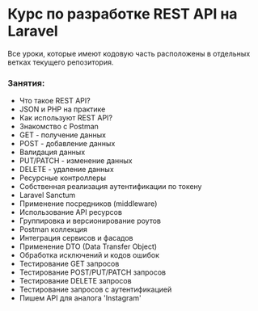 # Курс по разработке REST API на Laravel

Все уроки, которые имеют кодовую часть расположены в отдельных 
ветках текущего репозитория.

### Занятия:

- Что такое REST API?
- JSON и PHP на практике
- Как используют REST API?
- Знакомство с Postman
- GET - получение данных
- POST - добавление данных
- Валидация данных
- PUT/PATCH - изменение данных
- DELETE - удаление данных
- Ресурсные контроллеры
- Собственная реализация аутентификации по токену
- Laravel Sanctum
- Применение посредников (middleware)
- Использование API ресурсов
- Группировка и версионирование роутов
- Postman коллекция
- Интеграция сервисов и фасадов
- Применение DTO (Data Transfer Object)
- Обработка исключений и кодов ошибок
- Тестирование GET запросов
- Тестирование POST/PUT/PATCH запросов
- Тестирование DELETE запросов
- Тестирование запросов с аутентификацией
- Пишем API для аналога 'Instagram'